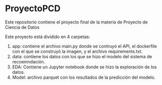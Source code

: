 # ProyectoPCD
Este repositorio contiene el proyecto final de la materia de Proyecto de Ciencia de Datos

Este proyecto está dividido en 4 carpetas:
1. app: contiene el archivo main.py donde se contruyó el API, el dockerfile con el que se construyó la imagen, y el archivo requirements.txt.
2. data: contiene los datos con los que se hizo el modelo del sistema de recoemndación.
3. EDA: Contiene un Jupyter notebook donde se hizo la exploración de los datos.
4. Model: archivo parquet con los resultados de la predicción del modelo.
